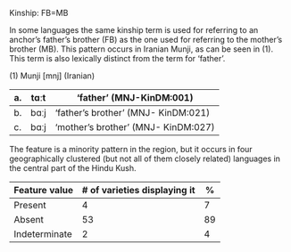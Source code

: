 Kinship: FB=MB

In some languages the same kinship term is used for referring to an
anchor’s father’s brother (FB) as the one used for referring to the
mother’s brother (MB). This pattern occurs in Iranian Munji, as can be
seen in ‎(1). This term is also lexically distinct from the term for
‘father’.

(1) <span id="_Ref12343426" class="anchor"></span>Munji
    \[mnj\] (Iranian)

| a.  | tɑːt | ‘father’ (MNJ-KinDM:001)            |
|-----|------|-------------------------------------|
| b.  | bɑːj | ‘father’s brother’ (MNJ- KinDM:021) |
| c.  | bɑːj | ‘mother’s brother’ (MNJ- KinDM:027) |

The feature is a minority pattern in the region, but it occurs in four
geographically clustered (but not all of them closely related) languages
in the central part of the Hindu Kush.

| Feature value | \# of varieties displaying it | %   |
|---------------|-------------------------------|-----|
| Present       | 4                             | 7   |
| Absent        | 53                            | 89  |
| Indeterminate | 2                             | 4   |


